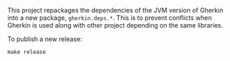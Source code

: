 This project repackages the dependencies of the JVM version of Gherkin into a new package, `gherkin.deps.*`.
This is to prevent conflicts when Gherkin is used along with other project depending on the same libraries.

To publish a new release:

```
make release
```
